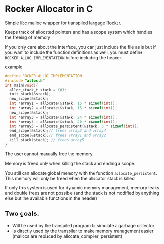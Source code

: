 # Rocker Allocator in C

Simple libc malloc wrapper for transpiled langage [Rocker](https://github.com/Paul-Passeron/Rocker.git).

Keeps track of allocated pointers and has a scope system which handles the freeing of memory

If you only care about the interface, you can just include the file as is but if you want to include the function definitions as well, you must define ```ROCKER_ALLOC_IMPLEMENTATION``` before including the header.


example:
```C
#define ROCKER_ALLOC_IMPLEMENTATION
#include "alloc.h"
int main(void){
  alloc_stack_t stack = {0};
  init_stack(&stack);
  new_scope(&stack);
  int *array1 = allocate(&stack, 15 * sizeof(int));
  int *array2 = allocate(&stack, 13 * sizeof(int));
  new_scope(&stack);
  int *array3 = allocate(&stack, 24 * sizeof(int));
  int *array4 = allocate(&stack, 20 * sizeof(int));
  int *array5 = allocate_persistent(&stack, 5 * sizeof(int));
  end_scope(&stack);// frees array3 and array4
  end_scope(&stack);// frees array1 and array2
  kill_stack(stack); // frees array5
}
```

The user cannot manually free the memory.

Memory is freed only when killing the stack and ending a scope.

You still can allocate global memory with the function ```allocate_persistent```.
This memory will only be freed when the allocator stack is killed

If only this system is used for dynamic memory management, memory leaks and double frees are not possible (and the stack is not modified by anything else but the available functions in the header)


## Two goals:
- Will be used by the transpiled program to simulate a garbage collector
- Is directly used by the transpiler to make memory management easier (mallocs are replaced by allocate_compiler_persistent)
